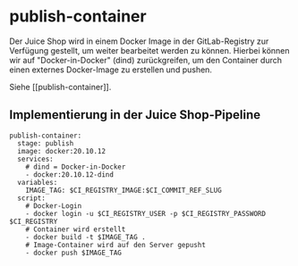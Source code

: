 # publish-container

Der Juice Shop wird in einem Docker Image in der GitLab-Registry zur Verfügung gestellt, um weiter bearbeitet werden zu können.
Hierbei können wir auf "Docker-in-Docker" (dind) zurückgreifen, um den Container durch einen externes Docker-Image zu erstellen und pushen.

Siehe [[publish-container]].

## Implementierung in der Juice Shop-Pipeline
````
publish-container:
  stage: publish
  image: docker:20.10.12
  services:
	# dind = Docker-in-Docker
    - docker:20.10.12-dind
  variables:
    IMAGE_TAG: $CI_REGISTRY_IMAGE:$CI_COMMIT_REF_SLUG
  script:
	# Docker-Login
    - docker login -u $CI_REGISTRY_USER -p $CI_REGISTRY_PASSWORD $CI_REGISTRY
    # Container wird erstellt
    - docker build -t $IMAGE_TAG .
    # Image-Container wird auf den Server gepusht
    - docker push $IMAGE_TAG
````